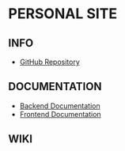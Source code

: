 # PERSONAL SITE

## INFO

- [GitHub Repository](https://github.com/yudhaginongpratidina/personal-site.git)

## DOCUMENTATION

- [Backend Documentation](./docs/backend/README.md)
- [Frontend Documentation](./docs/frontend/README.md)

## WIKI

